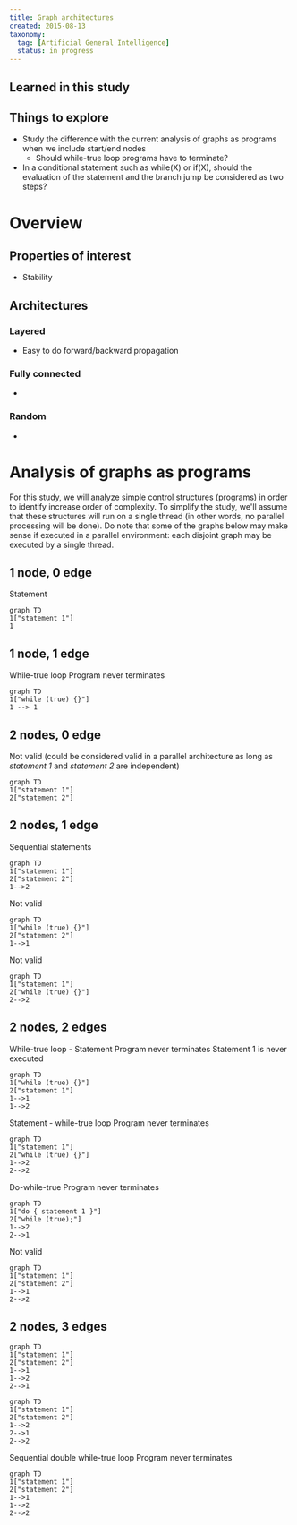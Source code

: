 ```yaml
---
title: Graph architectures
created: 2015-08-13
taxonomy:
  tag: [Artificial General Intelligence]
  status: in progress
---
```


## Learned in this study

## Things to explore
* Study the difference with the current analysis of graphs as programs when we include start/end nodes
	* Should while-true loop programs have to terminate?
* In a conditional statement such as while(X) or if(X), should the evaluation of the statement and the branch jump be considered as two steps?

# Overview

## Properties of interest
* Stability

## Architectures
### Layered
* Easy to do forward/backward propagation

### Fully connected
* <tbc></tbc>

### Random
* <tbc></tbc>

# Analysis of graphs as programs
For this study, we will analyze simple control structures (programs) in order to identify increase order of complexity. To simplify the study, we'll assume that these structures will run on a single thread (in other words, no parallel processing will be done). Do note that some of the graphs below may make sense if executed in a parallel environment: each disjoint graph may be executed by a single thread.

## 1 node, 0 edge
Statement
```mermaid
graph TD
1["statement 1"]
1
```

## 1 node, 1 edge
While-true loop
Program never terminates
```mermaid
graph TD
1["while (true) {}"]
1 --> 1
```

## 2 nodes, 0 edge
Not valid (could be considered valid in a parallel architecture as long as *statement 1* and *statement 2* are independent)
```mermaid
graph TD
1["statement 1"]
2["statement 2"]
```

## 2 nodes, 1 edge
Sequential statements
```mermaid
graph TD
1["statement 1"]
2["statement 2"]
1-->2
```

Not valid
```mermaid
graph TD
1["while (true) {}"]
2["statement 2"]
1-->1
```

Not valid
```mermaid
graph TD
1["statement 1"]
2["while (true) {}"]
2-->2
```

## 2 nodes, 2 edges
While-true loop - Statement
Program never terminates
Statement 1 is never executed
```mermaid
graph TD
1["while (true) {}"]
2["statement 1"]
1-->1
1-->2
```

Statement - while-true loop
Program never terminates
```mermaid
graph TD
1["statement 1"]
2["while (true) {}"]
1-->2
2-->2
```

Do-while-true
Program never terminates
```mermaid
graph TD
1["do { statement 1 }"]
2["while (true);"]
1-->2
2-->1
```

Not valid
```mermaid
graph TD
1["statement 1"]
2["statement 2"]
1-->1
2-->2
```

## 2 nodes, 3 edges
```mermaid
graph TD
1["statement 1"]
2["statement 2"]
1-->1
1-->2
2-->1
```

```mermaid
graph TD
1["statement 1"]
2["statement 2"]
1-->2
2-->1
2-->2
```

Sequential double while-true loop
Program never terminates
```mermaid
graph TD
1["statement 1"]
2["statement 2"]
1-->1
1-->2
2-->2
```
